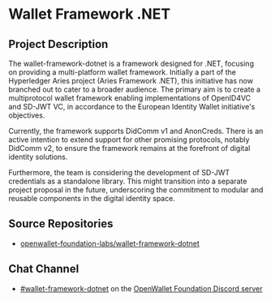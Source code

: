 # Wallet Framework .NET

## Project Description

The wallet-framework-dotnet is a framework designed for .NET, focusing on providing a multi-platform wallet framework. Initially a part of the Hyperledger Aries project (Aries Framework .NET), this initiative has now branched out to cater to a broader audience. The primary aim is to create a multiprotocol wallet framework enabling implementations of OpenID4VC and SD-JWT VC, in accordance to the European Identity Wallet initiative's objectives.

Currently, the framework supports DidComm v1 and AnonCreds. There is an active intention to extend support for other promising protocols, notably DidComm v2, to ensure the framework remains at the forefront of digital identity solutions.

Furthermore, the team is considering the development of SD-JWT credentials as a standalone library. This might transition into a separate project proposal in the future, underscoring the commitment to modular and reusable components in the digital identity space.

## Source Repositories

- [openwallet-foundation-labs/wallet-framework-dotnet](https://github.com/openwallet-foundation-labs/wallet-framework-dotnet)

## Chat Channel

- [#wallet-framework-dotnet](https://discord.com/channels/1022962884864643214/1159552665940938842) on the [OpenWallet Foundation Discord server](https://discord.gg/openwalletfoundation)
